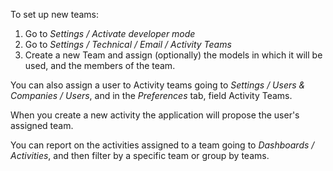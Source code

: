 To set up new teams:

1.  Go to *Settings / Activate developer mode*
2.  Go to *Settings / Technical / Email / Activity Teams*
3.  Create a new Team and assign (optionally) the models in which it
    will be used, and the members of the team.

You can also assign a user to Activity teams going to *Settings / Users
& Companies / Users*, and in the *Preferences* tab, field Activity
Teams.

When you create a new activity the application will propose the user's
assigned team.

You can report on the activities assigned to a team going to *Dashboards
/ Activities*, and then filter by a specific team or group by teams.
